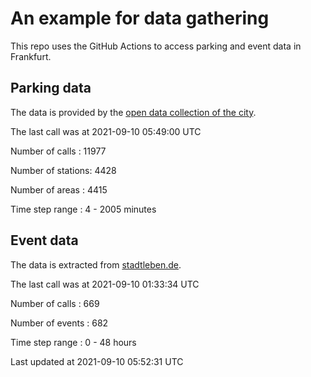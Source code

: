 # An example for data gathering

This repo uses the GitHub Actions to access parking and event data in Frankfurt.

## Parking data
The data is provided by the [open data collection of the city](https://www.offenedaten.frankfurt.de/).

The last call was at 2021-09-10 05:49:00 UTC

Number of calls   : 11977

Number of stations:  4428

Number of areas   :  4415

Time step range   :     4 -  2005 minutes


## Event data
The data is extracted from [stadtleben.de](https://stadtleben.de/frankfurt/).

The last call was at 2021-09-10 01:33:34 UTC

Number of calls   : 669

Number of events  : 682

Time step range   :   0 -  48 hours


Last updated at 2021-09-10 05:52:31 UTC
